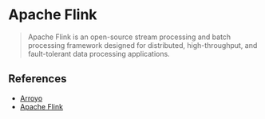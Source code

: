 # Apache Flink

> Apache Flink is an open-source stream processing and batch processing framework designed for distributed, high-throughput, and fault-tolerant data processing applications.
> 

## References

- [Arroyo](https://www.arroyo.dev/)
- [Apache Flink](https://flink.apache.org/)